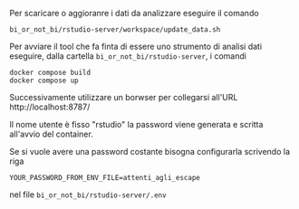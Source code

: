 Per scaricare o aggioranre i dati da analizzare eseguire il comando
```
bi_or_not_bi/rstudio-server/workspace/update_data.sh
```


Per avviare il tool che fa finta di essere uno strumento di analisi dati 
eseguire, dalla cartella `bi_or_not_bi/rstudio-server`, i comandi

```
docker compose build 
docker compose up
```

Successivamente utilizzare un borwser per collegarsi all'URL http://localhost:8787/

Il nome utente è fisso "rstudio" la password viene generata e scritta all'avvio
del container.

Se si vuole avere una password costante bisogna configurarla 
scrivendo la riga 
```
YOUR_PASSWORD_FROM_ENV_FILE=attenti_agli_escape
```
nel file `bi_or_not_bi/rstudio-server/.env`

